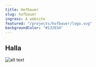 ```yaml
---
title: Hofbauer
slug: hofbauer
ingress: A website
featured: "/projects/hofbauer/logo.svg"
backgroundColor: "#132034"
---
```


## Halla

![alt text](/img/gro.jpg)
